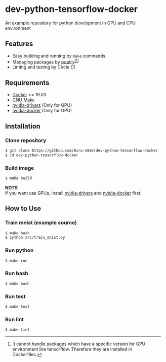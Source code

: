 # dev-python-tensorflow-docker
An example repository for python development in GPU and CPU environment

## Features
- Easy building and running by `make` commands.
- Managing packages by [poetry](https://github.com/sdispater/poetry)<sup class="footnote-ref"><a href="#fn1" id="fnref1">[1]</a></sup>
- Linting and testing by Circle CI

## Requirements
- [Docker](https://www.docker.com/) >= 19.03
- [GNU Make](https://www.gnu.org/software/make/)
- [nvidia-drivers](https://github.com/NVIDIA/nvidia-docker/wiki/Frequently-Asked-Questions#how-do-i-install-the-nvidia-driver) (Only for GPU)
- [nvidia-docker](https://github.com/NVIDIA/nvidia-docker) (Only for GPU)

## Installation
### Clone repository
```bash
$ git clone https://github.com/hiro-o918/dev-python-tensorflow-docker
$ cd dev-python-tensorflow-docker
```

### Build image
```bash
$ make build
```

**NOTE:** <br> 
If you want use GPUs, install [nvidia-drivers](https://github.com/NVIDIA/nvidia-docker/wiki/Frequently-Asked-Questions#how-do-i-install-the-nvidia-driver) and [nvidia-docker](https://github.com/NVIDIA/nvidia-docker) first.


## How to Use
### Train mnist (example source)
```bash
$ make bash
$ python src/train_mnist.py
```
### Run python
```bash
$ make run
```

### Run bash
```bash
$ make bash
```

### Run test
```bash
$ make test
```

### Run lint
```bash
$ make lint
```

<hr class="footnotes-sep">
<section class="footnotes">
    <ol class="footnotes-list">
        <li id="fn1"  class="footnote-item">
            <p>
                It cannot handle packages which have a specific version for GPU environment like tensorflow.
                Therefore they are installed in Dockerfiles.<a href="#fnref1" class="footnote-backref">↩</a>
            </p>
        </li>
    </ol>
</section>